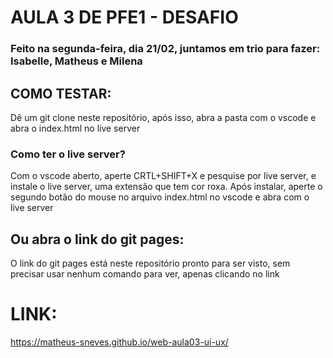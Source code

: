 # AULA 3 DE PFE1 - DESAFIO 

### Feito na segunda-feira, dia 21/02, juntamos em trio para fazer: Isabelle, Matheus e Milena

## COMO TESTAR:
Dê um git clone neste repositório, após isso, abra a pasta com o vscode e abra o index.html no live server

### Como ter o live server?
Com o vscode aberto, aperte CRTL+SHIFT+X e pesquise por live server, e instale o live server, uma extensão que tem cor roxa. Após instalar, aperte o segundo botão do mouse no arquivo index.html no vscode e abra com o live server

## Ou abra o link do git pages:
O link do git pages está neste repositório pronto para ser visto, sem precisar usar nenhum comando para ver, apenas clicando no link

# LINK:
https://matheus-sneves.github.io/web-aula03-ui-ux/
